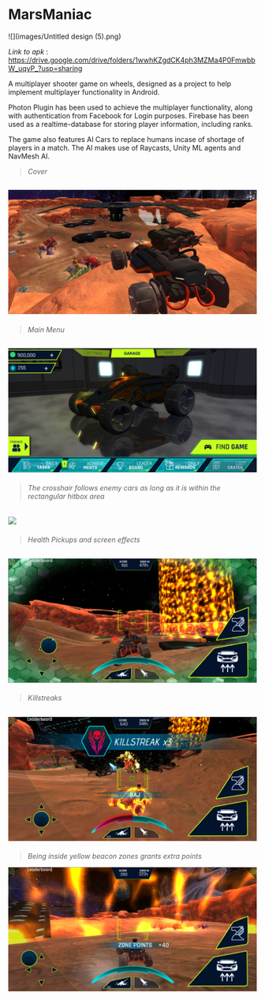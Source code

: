 # MarsManiac

![](images/Untitled design (5).png)

*Link to apk* : https://drive.google.com/drive/folders/1wwhKZgdCK4ph3MZMa4P0FmwbbW_uqyP_?usp=sharing

A multiplayer shooter game on wheels, designed as a project to help implement multiplayer functionality in Android.  

Photon Plugin has been used to achieve the multiplayer functionality, along with authentication from Facebook for Login purposes. Firebase has been used as a realtime-database for storing player information, including ranks.  

The game also features AI Cars to replace humans incase of shortage of players in a match. The AI makes use of Raycasts, Unity ML agents and NavMesh AI.

>*Cover*

![](images/Overview.jpg)
---
>*Main Menu*

![](images/MainMenu.png)
---
>*The crosshair follows enemy cars as long as it is within the rectangular hitbox area*

![](images/DynamicCursor.png)
---
>*Health Pickups and screen effects*

![](images/Health.png)
---
>*Killstreaks*

![](images/Killstreak.png)
---
>*Being inside yellow beacon zones grants extra points*

![](images/ZonePoints.png)

